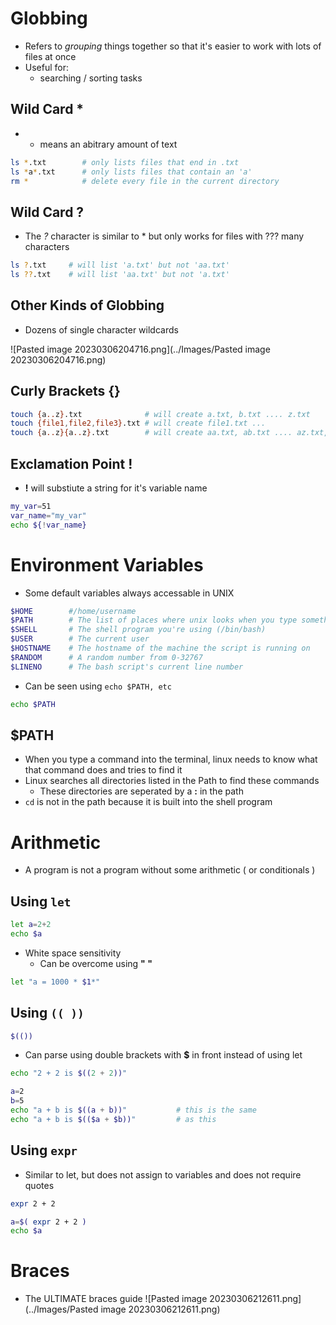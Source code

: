 # Globbing
- Refers to *grouping* things together so that it's easier to work with lots of files at once
- Useful for:
	- searching / sorting tasks

## Wild Card *

- * means an abitrary amount of text

```bash
ls *.txt        # only lists files that end in .txt
ls *a*.txt      # only lists files that contain an 'a'
rm *            # delete every file in the current directory
```

## Wild Card ?

- The *?* character is similar to * but only works for files with ??? many characters

```bash
ls ?.txt     # will list 'a.txt' but not 'aa.txt'
ls ??.txt    # will list 'aa.txt' but not 'a.txt'
```

## Other Kinds of Globbing
- Dozens of single character wildcards

![Pasted image 20230306204716.png](../Images/Pasted image 20230306204716.png)

## Curly Brackets {}

```bash
touch {a..z}.txt              # will create a.txt, b.txt .... z.txt
touch {file1,file2,file3}.txt # will create file1.txt ...
touch {a..z}{a..z}.txt        # will create aa.txt, ab.txt .... az.txt, zz.txt ....
```

## Exclamation Point !
- **!** will substiute a string for it's variable name

```bash
my_var=51 
var_name="my_var" 
echo ${!var_name}
```

# Environment Variables

- Some default variables always accessable in UNIX

```bash
$HOME        #/home/username
$PATH        # The list of places where unix looks when you type something
$SHELL       # The shell program you're using (/bin/bash)
$USER        # The current user
$HOSTNAME    # The hostname of the machine the script is running on 
$RANDOM      # A random number from 0-32767
$LINENO      # The bash script's current line number
```

- Can be seen using `echo $PATH, etc`

```bash
echo $PATH
```

## $PATH

- When you type a command into the terminal, linux needs to know what that command does and tries to find it
- Linux searches all directories listed in the Path to find these commands
	- These directories are seperated by a **:** in the path
- `cd` is not in the path because it is built into the shell program


# Arithmetic

- A program is not a program without some arithmetic ( or conditionals )

## Using `let`

```bash
let a=2+2
echo $a
```

- White space sensitivity
	- Can be overcome using **" "**

```bash
let "a = 1000 * $1*"
```

## Using ``(( ))``

```bash
$(())
```

- Can parse using double brackets with **$** in front instead of using let

```bash
echo "2 + 2 is $((2 + 2))"

a=2
b=5
echo "a + b is $((a + b))"           # this is the same
echo "a + b is $(($a + $b))"         # as this  
```

## Using `expr`

- Similar to let, but does not assign to variables and does not require quotes

```bash
expr 2 + 2

a=$( expr 2 + 2 )
echo $a
```

# Braces

- The ULTIMATE braces guide
![Pasted image 20230306212611.png](../Images/Pasted image 20230306212611.png)